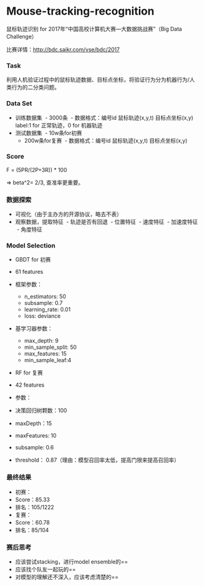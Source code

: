 # Mouse-tracking-recognition
鼠标轨迹识别 for 2017年“中国高校计算机大赛—大数据挑战赛”（Big Data Challenge）

比赛详情：http://bdc.saikr.com/vse/bdc/2017

### Task
利用人机验证过程中的鼠标轨迹数据、目标点坐标，将验证行为分为机器行为/人类行为的二分类问题。

### Data Set
- 训练数据集
  - 3000条
  - 数据格式：编号id 鼠标轨迹(x,y,t) 目标点坐标(x,y) label:1 for 正常轨迹，0 for 机器轨迹
- 测试数据集
  - 10w条for初赛
  - 200w条for复赛
  - 数据格式：编号id 鼠标轨迹(x,y,t) 目标点坐标(x,y)
  
### Score
F = (5PR/(2P+3R)) * 100

=> beta^2= 2/3, 查准率更重要。

### 数据探索
- 可视化（由于主办方的开源协议，略去不表）
- 观察数据，提取特征
  - 轨迹是否有回退
  - 位置特征
  - 速度特征
  - 加速度特征
  - 角度特征

### Model Selection
- GBDT for 初赛
 - 61 features
 - 框架参数：
   - n_estimators: 50
   - subsample: 0.7
   - learning_rate: 0.01
   - loss: deviance
 - 基学习器参数：
   - max_depth: 9
   - min_sample_split: 50
   - max_features: 15
   - min_sample_leaf:4

- RF for 复赛
 - 42 features
 - 参数：
  - 决策回归树颗数：100
  - maxDepth：15
  - maxFeatures: 10
  - subsample: 0.6
  - threshold： 0.87（理由：模型召回率太低，提高门限来提高召回率）

### 最终结果
- 初赛：
 - Score：85.33
 - 排名：105/1222
- 复赛：
 - Score：60.78
 - 排名：85/104
  
### 赛后思考
- 应该尝试stacking，进行model ensemble的==
- 应该找个队友一起玩的==
- 对模型的理解还不深入，应该考虑清楚的==

